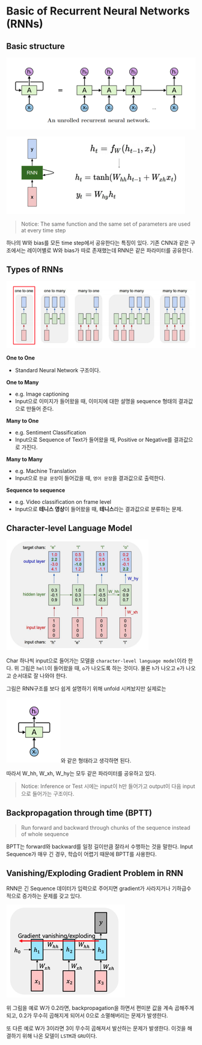 # Basic of Recurrent Neural Networks (RNNs)

## Basic structure

![Screen Shot 2021-09-10 at 10.55.22 PM](../../assets/images/nlp-03-01.png)

![Screen Shot 2021-09-10 at 11.05.12 PM](../../assets/images/nlp-03-02.png)

> Notice: The same function and the same set of parameters are used at every time step

하나의 W와 bias를 모든 time step에서 공유한다는 특징이 있다. 기존 CNN과 같은 구조에서는 레이어별로 W와 bias가 따로 존재했는데 RNN은 같은 파라미터를 공유한다.



## Types of RNNs

![Screen Shot 2021-09-10 at 11.07.35 PM](../../assets/images/nlp-03-03.png)

**One to One**

- Standard Neural Network 구조이다. 

**One to Many**

- e.g. Image captioning
- Input으로 이미지가 들어왔을 때, 이미지에 대한 설명을 sequence 형태의 결과값으로 만들어 준다.

**Many to One**

- e.g. Sentiment Classification
- Input으로 Sequence of Text가 들어왔을 때, Positive or Negative를 결과값으로 가진다.

**Many to Many**

- e.g. Machine Translation
- Input으로 `한글 문장`이 들어갔을 때, `영어 문장`을 결과값으로 출력한다.

**Sequence to sequence**

- e.g. Video classification on frame level
- Input으로 **테니스 영상**이 들어왔을 때, **테니스**라는 결과값으로 분류하는 문제.



## Character-level Language Model

![Screen Shot 2021-09-10 at 11.17.18 PM](../../assets/images/nlp-03-04.png)

Char 하나씩 input으로 들어가는 모델을 `character-level language model`이라 한다. 위 그림은 `hell`이 들어왔을 때, `o`가 나오도록 하는 것이다. 물론 `h`가 나오고 `e`가 나오고 순서대로 잘 나와야 한다.

그림은 RNN구조를 보다 쉽게 설명하기 위해 unfold 시켜놨지만 실제로는 

![Screen Shot 2021-09-10 at 11.19.48 PM](../../assets/images/nlp-03-05.png)와 같은 형태라고 생각하면 된다.

따라서 W_hh, W_xh, W_hy는 모두 같은 파라미터를 공유하고 있다.

> Notice: Inference or Test 시에는 input이 h만 들어가고 output이 다음 input으로 들어가는 구조이다.



## Backpropagation through time (BPTT)

> Run forward and backward through chunks of the sequence instead of whole sequence

BPTT는 forward와 backward를 일정 길이만큼 잘라서 수행하는 것을 말한다. Input Sequence가 매우 긴 경우, 학습이 어렵기 때문에 BPTT를 사용한다.



## Vanishing/Exploding Gradient Problem in RNN

RNN은 긴 Sequence 데이터가 입력으로 주어지면 gradient가 사라지거나 기하급수적으로 증가하는 문제를 갖고 있다. 

![Screen Shot 2021-09-10 at 11.33.12 PM](../../assets/images/nlp-03-06.png)

위 그림을 예로 W가 0.2라면, backpropagation을 하면서 편미분 값을 계속 곱해주게 되고, 0.2가 무수히 곱해지게 되어서 0으로 소멸해버리는 문제가 발생한다.

또 다른 예로 W가 3이라면 3이 무수히 곱해져서 발산하는 문제가 발생한다. 이것을 해결하기 위해 나온 모델이 `LSTM`과 `GRU`이다.